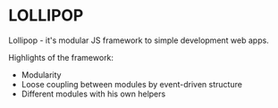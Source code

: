 # LOLLIPOP

Lollipop - it's modular JS framework to simple development web apps.

Highlights of the framework:
* Modularity
* Loose coupling between modules by event-driven structure
* Different modules with his own helpers
